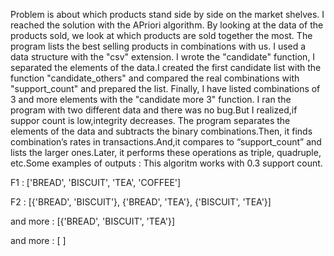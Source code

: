 Problem is about which products stand side by side on the market shelves. I reached the solution with the APriori algorithm.
 By looking at the data of the products sold, we look at which products are sold together the most. The program lists the best selling products in combinations with us. I used a data structure with the "csv" extension. I wrote the "candidate" function, I separated the elements of the data.I created the first candidate list with the function "candidate_others" and compared the real combinations with "support_count" and prepared the list. Finally, I have listed combinations of 3 and more elements with the "candidate more 3" function. I ran the program with two different data and there was no bug.But I realized,if suppor count is low,integrity decreases. The program separates the elements of the data and subtracts the binary combinations.Then, it finds combination’s rates in transactions.And,it compares to “support_count” and lists the larger ones.Later, it performs these operations as triple, quadruple, etc.Some examples of outputs :
This algoritm works with 0.3 support count.

F1 : ['BREAD', 'BISCUIT', 'TEA', 'COFFEE']

F2 :  [{'BREAD', 'BISCUIT'}, {'BREAD', 'TEA'}, {'BISCUIT', 'TEA'}]

and more :  [{'BREAD', 'BISCUIT', 'TEA'}]

and more :  [ ]
